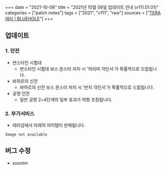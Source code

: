 +++
date = "2021-10-06"
title = "2021년 10월 06일 업데이트 안내 (v111.01.01)"
categories = ["patch notes"]
tags = ["2021", "v111", "raw"]
sources = ["[TERA 테라 | BLUEHOLE](https://playtera.co.kr/news/updates/618)"]
+++

## 업데이트

### **1.** 던전
- 번스타인 시험대
  - 번스타인 시험대 보스 몬스터 처치 시 '허리띠 각인서'가 확률적으로 드랍됩니다.
- 바하르의 신전
  -  바하르의 신전 보스 몬스터 처치 시 '반지 각인서'가 확률적으로 드랍됩니다.
- 공명 던전
  - 일반 공명 2~4단계의 일부 효과가 하향 조정됩니다.

### **2.** 부가서비스
- 테라샵에서 아래의 아이템이 판매됩니다.

`Image not available`

## 버그 수정

- soontm
